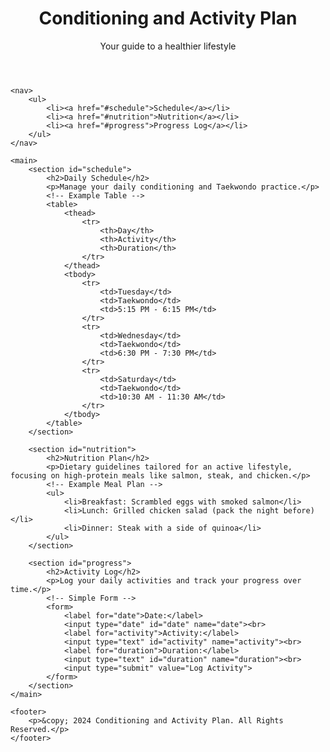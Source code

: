 <!DOCTYPE html> 
<html lang="en">
<head>
    <meta charset="UTF-8">
    <meta name="viewport" content="width=device-width, initial-scale=1.0">
    <title>Conditioning and Activity Plan</title>
    <link rel="stylesheet" href="style.css">
</head>
<body>
    <header>
        <h1>Conditioning and Activity Plan</h1>
        <p>Your guide to a healthier lifestyle</p>
    </header>
    
    <nav>
        <ul>
            <li><a href="#schedule">Schedule</a></li>
            <li><a href="#nutrition">Nutrition</a></li>
            <li><a href="#progress">Progress Log</a></li>
        </ul>
    </nav>

    <main>
        <section id="schedule">
            <h2>Daily Schedule</h2>
            <p>Manage your daily conditioning and Taekwondo practice.</p>
            <!-- Example Table -->
            <table>
                <thead>
                    <tr>
                        <th>Day</th>
                        <th>Activity</th>
                        <th>Duration</th>
                    </tr>
                </thead>
                <tbody>
                    <tr>
                        <td>Tuesday</td>
                        <td>Taekwondo</td>
                        <td>5:15 PM - 6:15 PM</td>
                    </tr>
                    <tr>
                        <td>Wednesday</td>
                        <td>Taekwondo</td>
                        <td>6:30 PM - 7:30 PM</td>
                    </tr>
                    <tr>
                        <td>Saturday</td>
                        <td>Taekwondo</td>
                        <td>10:30 AM - 11:30 AM</td>
                    </tr>
                </tbody>
            </table>
        </section>

        <section id="nutrition">
            <h2>Nutrition Plan</h2>
            <p>Dietary guidelines tailored for an active lifestyle, focusing on high-protein meals like salmon, steak, and chicken.</p>
            <!-- Example Meal Plan -->
            <ul>
                <li>Breakfast: Scrambled eggs with smoked salmon</li>
                <li>Lunch: Grilled chicken salad (pack the night before)</li>
                <li>Dinner: Steak with a side of quinoa</li>
            </ul>
        </section>

        <section id="progress">
            <h2>Activity Log</h2>
            <p>Log your daily activities and track your progress over time.</p>
            <!-- Simple Form -->
            <form>
                <label for="date">Date:</label>
                <input type="date" id="date" name="date"><br>
                <label for="activity">Activity:</label>
                <input type="text" id="activity" name="activity"><br>
                <label for="duration">Duration:</label>
                <input type="text" id="duration" name="duration"><br>
                <input type="submit" value="Log Activity">
            </form>
        </section>
    </main>

    <footer>
        <p>&copy; 2024 Conditioning and Activity Plan. All Rights Reserved.</p>
    </footer>
</body>
</html>
